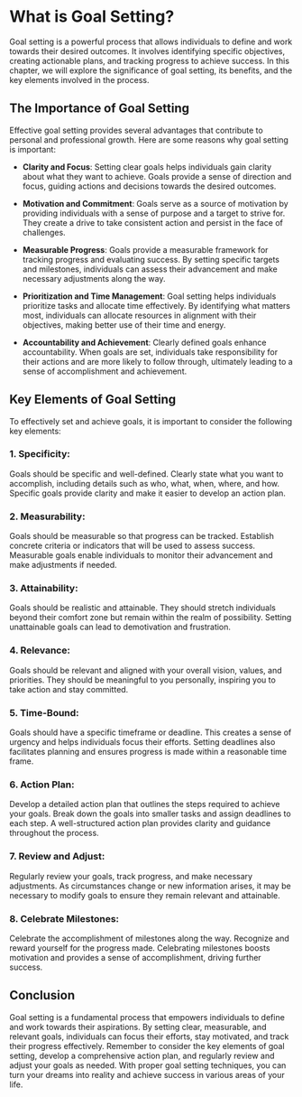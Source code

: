 What is Goal Setting?
================================

Goal setting is a powerful process that allows individuals to define and work towards their desired outcomes. It involves identifying specific objectives, creating actionable plans, and tracking progress to achieve success. In this chapter, we will explore the significance of goal setting, its benefits, and the key elements involved in the process.

The Importance of Goal Setting
------------------------------

Effective goal setting provides several advantages that contribute to personal and professional growth. Here are some reasons why goal setting is important:

* **Clarity and Focus**: Setting clear goals helps individuals gain clarity about what they want to achieve. Goals provide a sense of direction and focus, guiding actions and decisions towards the desired outcomes.

* **Motivation and Commitment**: Goals serve as a source of motivation by providing individuals with a sense of purpose and a target to strive for. They create a drive to take consistent action and persist in the face of challenges.

* **Measurable Progress**: Goals provide a measurable framework for tracking progress and evaluating success. By setting specific targets and milestones, individuals can assess their advancement and make necessary adjustments along the way.

* **Prioritization and Time Management**: Goal setting helps individuals prioritize tasks and allocate time effectively. By identifying what matters most, individuals can allocate resources in alignment with their objectives, making better use of their time and energy.

* **Accountability and Achievement**: Clearly defined goals enhance accountability. When goals are set, individuals take responsibility for their actions and are more likely to follow through, ultimately leading to a sense of accomplishment and achievement.

Key Elements of Goal Setting
----------------------------

To effectively set and achieve goals, it is important to consider the following key elements:

### 1. **Specificity**: 

Goals should be specific and well-defined. Clearly state what you want to accomplish, including details such as who, what, when, where, and how. Specific goals provide clarity and make it easier to develop an action plan.

### 2. **Measurability**: 

Goals should be measurable so that progress can be tracked. Establish concrete criteria or indicators that will be used to assess success. Measurable goals enable individuals to monitor their advancement and make adjustments if needed.

### 3. **Attainability**: 

Goals should be realistic and attainable. They should stretch individuals beyond their comfort zone but remain within the realm of possibility. Setting unattainable goals can lead to demotivation and frustration.

### 4. **Relevance**: 

Goals should be relevant and aligned with your overall vision, values, and priorities. They should be meaningful to you personally, inspiring you to take action and stay committed.

### 5. **Time-Bound**: 

Goals should have a specific timeframe or deadline. This creates a sense of urgency and helps individuals focus their efforts. Setting deadlines also facilitates planning and ensures progress is made within a reasonable time frame.

### 6. **Action Plan**: 

Develop a detailed action plan that outlines the steps required to achieve your goals. Break down the goals into smaller tasks and assign deadlines to each step. A well-structured action plan provides clarity and guidance throughout the process.

### 7. **Review and Adjust**: 

Regularly review your goals, track progress, and make necessary adjustments. As circumstances change or new information arises, it may be necessary to modify goals to ensure they remain relevant and attainable.

### 8. **Celebrate Milestones**: 

Celebrate the accomplishment of milestones along the way. Recognize and reward yourself for the progress made. Celebrating milestones boosts motivation and provides a sense of accomplishment, driving further success.

Conclusion
----------

Goal setting is a fundamental process that empowers individuals to define and work towards their aspirations. By setting clear, measurable, and relevant goals, individuals can focus their efforts, stay motivated, and track their progress effectively. Remember to consider the key elements of goal setting, develop a comprehensive action plan, and regularly review and adjust your goals as needed. With proper goal setting techniques, you can turn your dreams into reality and achieve success in various areas of your life.
